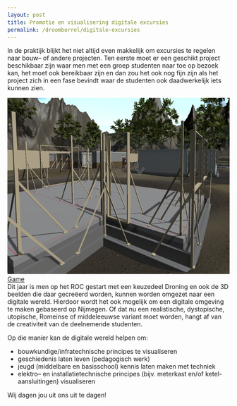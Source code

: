 ```yaml
---
layout: post
title: Promotie en visualisering digitale excursies
permalink: /droomborrel/digitale-excursies
---
```


In de praktijk blijkt het niet altijd even makkelijk om excursies te regelen naar bouw– of andere projecten. Ten eerste moet er een geschikt project beschikbaar zijn waar men met een groep studenten naar toe op bezoek kan, het moet ook bereikbaar zijn en dan zou het ook nog fijn zijn als het project zich in een fase bevindt waar de studenten ook daadwerkelijk iets kunnen zien.


<div style="float:right" class="gallery">
  <a target="_blank" href="https://technoviumunlimited.nl/">
    <img src="/assets/post/digitale-excursie/digiexcursie.png" alt="Game" width="600" height="400">
  <div class="desc">Game</div>
  </a>
</div>
Dit jaar is men op het ROC gestart met een keuzedeel Droning en ook de 3D beelden die daar gecreëerd worden, kunnen worden omgezet naar een digitale wereld. Hierdoor wordt het ook mogelijk om een digitale omgeving te maken gebaseerd op Nijmegen. Of dat nu een realistische, dystopische, utopische, Romeinse of middeleeuwse variant moet worden, hangt af van de creativiteit van de deelnemende studenten.




Op die manier kan de digitale wereld helpen om:
- bouwkundige/infratechnische principes te visualiseren
- geschiedenis laten leven (pedagogisch werk)
- jeugd (middelbare en basisschool) kennis laten maken met techniek
- elektro– en installatietechnische principes (bijv. meterkast en/of ketel-aansluitingen) visualiseren

Wij dagen jou uit ons uit te dagen!
